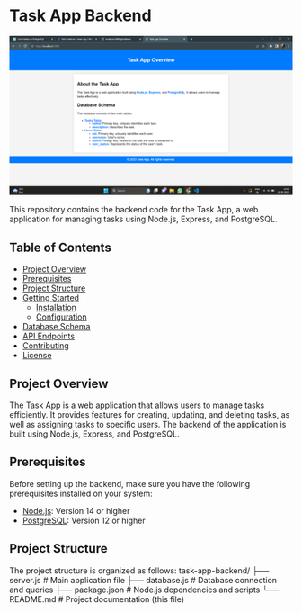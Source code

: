 # Task App Backend
![Task App Logo](./home.png)

This repository contains the backend code for the Task App, a web application for managing tasks using Node.js, Express, and PostgreSQL.

## Table of Contents
- [Project Overview](#project-overview)
- [Prerequisites](#prerequisites)
- [Project Structure](#project-structure)
- [Getting Started](#getting-started)
  - [Installation](#installation)
  - [Configuration](#configuration)
- [Database Schema](#database-schema)
- [API Endpoints](#api-endpoints)
- [Contributing](#contributing)
- [License](#license)

## Project Overview
The Task App is a web application that allows users to manage tasks efficiently. It provides features for creating, updating, and deleting tasks, as well as assigning tasks to specific users. The backend of the application is built using Node.js, Express, and PostgreSQL.

## Prerequisites
Before setting up the backend, make sure you have the following prerequisites installed on your system:
- [Node.js](https://nodejs.org/): Version 14 or higher
- [PostgreSQL](https://www.postgresql.org/): Version 12 or higher

## Project Structure
The project structure is organized as follows:
task-app-backend/
├── server.js # Main application file
├── database.js # Database connection and queries
├── package.json # Node.js dependencies and scripts
└── README.md # Project documentation (this file)
